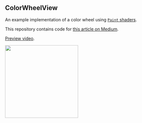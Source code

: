 ## ColorWheelView

An example implementation of a color wheel using [`Paint` shaders](https://developer.android.com/reference/android/graphics/Shader.html).

This repository contains code for [this article on Medium](https://medium.com/@yarolegovich/color-wheel-efficient-drawing-with-shaders-aa11c0f6e46c).

[Preview video](https://www.youtube.com/watch?v=1859TTIukdk).

<img src="https://cdn-images-1.medium.com/max/2000/1*eC8fdDf2N6ckvsheD-4QQQ.png" width="240"/>
